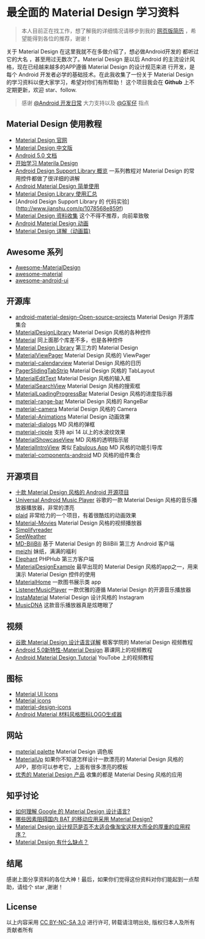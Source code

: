 # 最全面的 Material Design 学习资料

>本人目前正在找工作，想了解我的详细情况请移步到我的 [网页版简历](https://luosunce.github.io/resume/) ，希望能得到各位的推荐，谢谢！

关于 Material Design 在这里我就不在多做介绍了，想必做Android开发的 都听过它的大名 ，甚至用过无数次了。Material Design 是以后 Android 的主流设计风格，现在已经越来越多的APP遵循 Material Design 的设计规范来进
行开发，是每个 Android 开发者必学的基础技术。在此我收集了一份关于 Material Design 的学习资料以便大家学习，希望对你们有所帮助！
这个项目我会在 **Github** 上不定期更新，欢迎 star、follow.

>感谢 [@Android 开发日常](http://www.weibo.com/AndroidDevDaily) 大力支持以及 [@G军仔](https://github.com/Freelander) 指点

## Material Design 使用教程

- [Material Design 官网](https://material.google.com/)
- [Material Design 中文版](http://wiki.jikexueyuan.com/project/material-design/)
- [Android 5.0 文档](https://developer.android.com/training/material/index.html)
- [开始学习 Materila Design](https://bboyfeiyu.gitbooks.io/android-tech-frontier/content/issue-8/%E5%BC%80%E5%A7%8B%E5%AD%A6%E4%B9%A0Material%20Design.html)
- [Android Design Support Library 概览](http://blog.csdn.net/growth58/article/details/47972467) 一系列教程对 Material Design 的常用控件都做了很详细的讲解
- [Android Material Design 简单使用](http://www.jianshu.com/p/107a2529a56f)
- [Material Design Library 使用汇总](http://www.jianshu.com/p/40efd44802ef)
- [Android Design Support Library 的 代码实验] (http://www.jianshu.com/p/1078568e859f)
- [Material Design 资料收集](http://www.jianshu.com/p/378ea4ee5a54) 这个不得不推荐，向前辈致敬
- [Android Material Design 动画](http://blog.csdn.net/qibin0506/article/details/49069089)
- [Material Design 详解（动画篇)](http://blog.csdn.net/a396901990/article/details/40187203)

## Awesome 系列

- [Awesome-MaterialDesign](https://github.com/lightSky/Awesome-MaterialDesign)
- [awesome-material](https://github.com/sachin1092/awesome-material)
- [awesome-android-ui](https://github.com/wasabeef/awesome-android-ui)

## 开源库

- [android-material-design-Open-source-projects](https://github.com/soyoungboy/android-material-design-Open-source-projects) Material Design 开源库集合
- [MaterialDesignLibrary](https://github.com/navasmdc/MaterialDesignLibrary) Material Design 风格的各种控件
- [Material](https://github.com/rey5137/material) 同上面那个库差不多，也是各种控件
- [Material Design Library](https://github.com/DenisMondon/material-design-library) 第三方的 Material Design
- [MaterialViewPager](https://github.com/florent37/MaterialViewPager) Material Design 风格的 ViewPager
- [material-calendarview](https://github.com/prolificinteractive/material-calendarview) Material Design 风格的日历
- [PagerSlidingTabStrip](https://github.com/jpardogo/PagerSlidingTabStrip) Material Design 风格的 TabLayout
- [MaterialEditText](https://github.com/rengwuxian/MaterialEditText) Material Design 风格的输入框
- [MaterialSearchView](https://github.com/MiguelCatalan/MaterialSearchView) Material Design 风格的搜索框
- [MaterialLoadingProgressBar](https://github.com/lsjwzh/MaterialLoadingProgressBar) Material Design 风格的进度指示器
- [material-range-bar](https://github.com/oli107/material-range-bar) Material Design 风格的 RangeBar
- [material-camera](https://github.com/afollestad/material-camera) Material Design 风格的 Camera
- [Material-Animations](https://github.com/lgvalle/Material-Animations) Material Design 动画效果
- [material-dialogs](https://github.com/afollestad/material-dialogs) MD 风格的弹框
- [material-ripple](https://github.com/balysv/material-ripple) 支持 api 14 以上的水波纹效果
- [MaterialShowcaseView](https://github.com/deano2390/MaterialShowcaseView) MD 风格的透明指示层
- [MaterialIntroView](https://github.com/iammert/MaterialIntroView) 类似 [Fabulous App](http://www.thefabulous.co/) MD 风格的功能引导库
- [material-components-android](https://github.com/material-components/material-components-android) MD 风格的组件集合

## 开源项目

- [十款 Material Design 风格的 Android 开源项目](http://weibo.com/ttarticle/p/show?id=2309404021772117763644)
- [Universal Android Music Player](https://github.com/googlesamples/android-UniversalMusicPlayer#universal-android-music-player-sample) 谷歌的一款 Material Design 风格的音乐播放器播放器，非常的漂亮
- [plaid](https://github.com/nickbutcher/plaid) 非常给力的一个项目，有着很酷炫的动画效果
- [Material-Movies](https://github.com/saulmm/Material-Movies) Material Design 风格的视频播放器
- [Simplifyreader](https://github.com/chentao0707/SimplifyReader)
- [SeeWeather](https://github.com/xcc3641/)
- [MD-BiliBili](https://github.com/Qixingchen/MD-BiliBili) 基于 Material Design 的 BiliBili 第三方 Android 客户端
- [meizhi](https://github.com/drakeet/meizhi) 妹纸，满满的福利
- [Elephant](https://github.com/Freelander/Elephant) PHPHub 第三方客户端
- [MaterialDesignExample](https://github.com/chenyangcun/MaterialDesignExample) 最早出现的 Material Design 风格的app之一，用来演示 Material Design 控件的使用
- [MaterialHome](https://github.com/hymanme/MaterialHome) 一款图书展示类 app
- [ListenerMusicPlayer](https://github.com/hefuyicoder/ListenerMusicPlayer) 一款优雅的遵循 Material Design 的开源音乐播放器
- [InstaMaterial](https://github.com/frogermcs/InstaMaterial) Material Design 设计风格的 Instagram
- [MusicDNA](https://github.com/harjot-oberai/MusicDNA) 这款音乐播放器真是炫瞎眼了

## 视频

- [谷歌 Material Design 设计语言详解](http://www.jikexueyuan.com/course/124.html?Hmsr=p_w) 极客学院的 Material Design 视频教程
- [Android 5.0新特性-Material Design](http://www.imooc.com/learn/215) 慕课网上的视频教程
- [Android Material Design Tutorial](https://www.youtube.com/watch?v=fuSx8J6xLho&list=PLshdtb5UWjSoLy2LPP1FsHi1hwoAS4SBi) YouTobe 上的视频教程

## 图标

- [Material UI Icons](https://www.materialui.co/icons)
- [Material icons](https://material.io/icons/)
- [material-design-icons](https://github.com/google/material-design-icons)
- [Android Material 材料风格图标LOGO生成器](http://jaqen.me/mdpub/)

## 网站

- [material palette](https://www.materialpalette.com/) Material Design 调色板
- [MaterialUp](https://material.uplabs.com/) 如果你不知道怎样设计一款漂亮的 Material Design 风格的 APP，那你可以参考它，上面有很多漂亮的模板 
- [优秀的 Material Design 产品](http://next.36kr.com/posts/collections/200) 收集的都是 Material Desing 风格的应用

## 知乎讨论

- [如何理解 Google 的 Material Design 设计语言?](https://www.zhihu.com/question/24276657)
- [哪些因素阻碍国内 BAT 的移动应用采用 Material Design?](https://www.zhihu.com/question/37376355)
- [Material Design 设计规范是否不太适合像淘宝这样大而全的厚重的应用程序？](https://www.zhihu.com/question/36992060)
- [Material Design 有什么缺点？](https://www.zhihu.com/question/24431206)

## 结尾

感谢上面分享资料的各位大神！最后，如果你们觉得这份资料对你们能起到一点帮助，请给个 star ,谢谢！

## License

以上内容采用 [CC BY-NC-SA 3.0](http://creativecommons.org/licenses/by-nc-sa/3.0/deed.zh) 进行许可, 转载请注明出处, 版权归本人及所有贡献者所有
